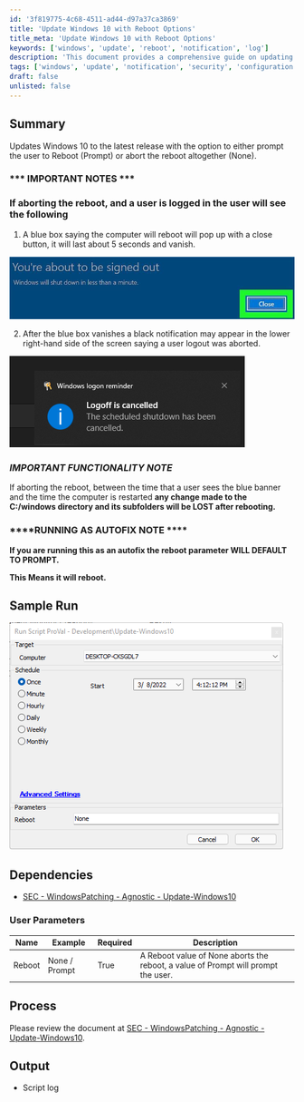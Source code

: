 ```yaml
---
id: '3f819775-4c68-4511-ad44-d97a37ca3869'
title: 'Update Windows 10 with Reboot Options'
title_meta: 'Update Windows 10 with Reboot Options'
keywords: ['windows', 'update', 'reboot', 'notification', 'log']
description: 'This document provides a comprehensive guide on updating Windows 10 to the latest release, including options for rebooting or aborting the reboot process. It outlines important notes regarding user notifications and potential data loss in the C://windows directory, as well as parameters for running the update script.'
tags: ['windows', 'update', 'notification', 'security', 'configuration']
draft: false
unlisted: false
---
```

## Summary

Updates Windows 10 to the latest release with the option to either prompt the user to Reboot (Prompt) or abort the reboot altogether (None).

### *** IMPORTANT NOTES ***

### If aborting the reboot, and a user is logged in the user will see the following
1. A blue box saying the computer will reboot will pop up with a close button, it will last about 5 seconds and vanish.

![image](../../../static/img/Windows-10---Update/image_1.png)

2. After the blue box vanishes a black notification may appear in the lower right-hand side of the screen saying a user logout was aborted.

![image](../../../static/img/Windows-10---Update/image_2.png)

### ***IMPORTANT FUNCTIONALITY NOTE***
If aborting the reboot, between the time that a user sees the blue banner and the time the computer is restarted **any change made to the C:/windows directory and its subfolders will be LOST after rebooting.**

### ****RUNNING AS AUTOFIX NOTE ****
**If you are running this as an autofix the reboot parameter WILL DEFAULT TO PROMPT.**

**This Means it will reboot.**

## Sample Run

![image](../../../static/img/Windows-10---Update/image_3.png)

## Dependencies

- [SEC - WindowsPatching - Agnostic - Update-Windows10](https://proval.itglue.com/DOC-5078775-9447713)

### User Parameters

| Name    | Example        | Required | Description                                                                                      |
|---------|----------------|----------|--------------------------------------------------------------------------------------------------|
| Reboot  | None / Prompt  | True     | A Reboot value of None aborts the reboot, a value of Prompt will prompt the user.              |

## Process

Please review the document at [SEC - WindowsPatching - Agnostic - Update-Windows10](https://proval.itglue.com/DOC-5078775-9447713).

## Output

- Script log








